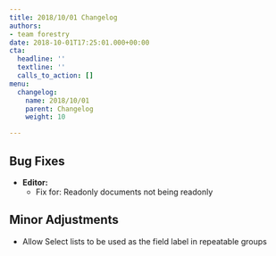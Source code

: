```yaml
---
title: 2018/10/01 Changelog
authors:
- team forestry
date: 2018-10-01T17:25:01.000+00:00
cta:
  headline: ''
  textline: ''
  calls_to_action: []
menu:
  changelog:
    name: 2018/10/01
    parent: Changelog
    weight: 10

---
```

## Bug Fixes

* **Editor:**
  * Fix for: Readonly documents not being readonly

## Minor Adjustments

* Allow Select lists to be used as the field label in repeatable groups